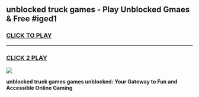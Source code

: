 
## unblocked truck games - Play Unblocked Gmaes & Free #iged1
<h3>
<a href="https://news.freeplayer.one?title=unblocked_truck_games&ref=24F">CLICK TO PLAY</a></h3>
<hr>

<h3>
<a href="https://news.freeplayer.one?title=unblocked_truck_games&ref=24F">CLICK 2 PLAY</a>
  
</h3>

<a href="https://news.freeplayer.one?title=unblocked_truck_games&ref=24F/"><img src="https://clearcache.store/games.png"></a>


**unblocked truck games games unblocked: Your Gateway to Fun and Accessible Online Gaming**
